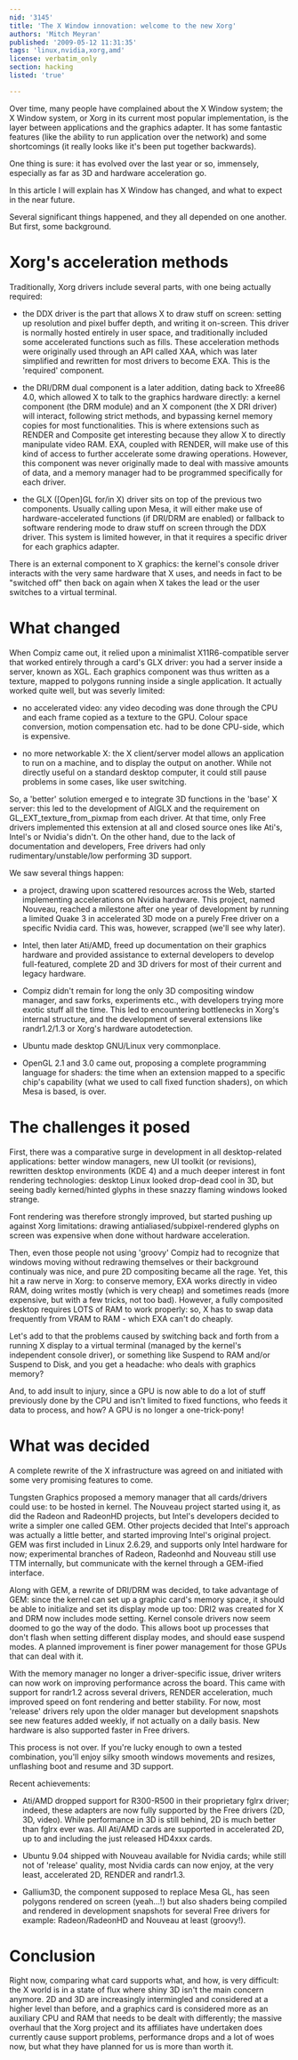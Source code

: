 ```yaml
---
nid: '3145'
title: 'The X Window innovation: welcome to the new Xorg'
authors: 'Mitch Meyran'
published: '2009-05-12 11:31:35'
tags: 'linux,nvidia,xorg,amd'
license: verbatim_only
section: hacking
listed: 'true'

---
```

Over time, many people have complained about the X Window system; the X Window system, or Xorg in its current most popular implementation, is the layer between applications and the graphics adapter. It has some fantastic features (like the ability to run application over the network) and some shortcomings (it really looks like it's been put together backwards).

One thing is sure: it has evolved over the last year or so, immensely, especially as far as 3D and hardware acceleration go.

In this article I will explain has X Window has changed, and what to expect in the near future.

<!--[break]-->

Several significant things happened, and they all depended on one another. But first, some background.

# Xorg's acceleration methods

Traditionally, Xorg drivers include several parts, with one being actually required:

* the DDX driver is the part that allows X to draw stuff on screen: setting up resolution and pixel buffer depth, and writing it on-screen. This driver is normally hosted entirely in user space, and traditionally included some accelerated functions such as fills. These acceleration methods were originally used through an API called XAA, which was later simplified and rewritten for most drivers to become EXA. This is the 'required' component.

* the DRI/DRM dual component is a later addition, dating back to Xfree86 4.0, which allowed X to talk to the graphics hardware directly: a kernel component (the DRM module) and an X component (the X DRI driver) will interact, following strict methods, and bypassing kernel memory copies for most functionalities. This is where extensions such as RENDER and Composite get interesting because they allow X to directly manipulate video RAM. EXA, coupled with RENDER, will make use of this kind of access to further accelerate some drawing operations.  However, this component was never originally made to deal with massive amounts of data, and a memory manager had to be programmed specifically for each driver.

* the GLX ([Open]GL for/in X) driver sits on top of the previous two components. Usually calling upon Mesa, it will either make use of hardware-accelerated functions (if DRI/DRM are enabled) or fallback to software rendering mode to draw stuff on screen through the DDX driver. This system is limited however, in that it requires a specific driver for each graphics adapter.

There is an external component to X graphics: the kernel's console driver interacts with the very same hardware that X uses, and needs in fact to be "switched off" then back on again when X takes the lead or the user switches to a virtual terminal.

# What changed

When Compiz came out, it relied upon a minimalist X11R6-compatible server that worked entirely through a card's GLX driver: you had a server inside a server, known as XGL. Each graphics component was thus written as a texture, mapped to polygons running inside a single application. It actually worked quite well, but was severly limited:

* no accelerated video: any video decoding was done through the CPU and each frame copied as a texture to the GPU. Colour space conversion, motion compensation etc. had to be done CPU-side, which is expensive.

* no more networkable X: the X client/server model allows an application to run on a machine, and to display the output on another. While not directly useful on a standard desktop computer, it could still pause problems in some cases, like user switching.

So, a 'better' solution emerged e to integrate 3D functions in the 'base' X server: this led to the development of AIGLX and the requirement on GL_EXT_texture_from_pixmap from each driver. At that time, only Free drivers implemented this extension at all and closed source ones like Ati's, Intel's or Nvidia's didn't. On the other hand, due to the lack of documentation and developers, Free drivers had only rudimentary/unstable/low performing 3D support.

We saw several things happen:

* a project, drawing upon scattered resources across the Web, started implementing accelerations on Nvidia hardware. This project, named Nouveau, reached a milestone after one year of development by running a limited Quake 3 in accelerated 3D mode on a purely Free driver on a specific Nvidia card. This was, however, scrapped (we'll see why later).

* Intel, then later Ati/AMD, freed up documentation on their graphics hardware and provided assistance to external developers to develop full-featured, complete 2D and 3D drivers for most of their current and legacy hardware.

* Compiz didn't remain for long the only 3D compositing window manager, and saw forks, experiments etc., with developers trying more exotic stuff all the time. This led to encountering bottlenecks in Xorg's internal structure, and the development of several extensions like randr1.2/1.3 or Xorg's hardware autodetection.

* Ubuntu made desktop GNU/Linux very commonplace.

* OpenGL 2.1 and 3.0 came out, proposing a complete programming language for shaders: the time when an extension mapped to a specific chip's capability (what we used to call fixed function shaders), on which Mesa is based, is over.

# The challenges it posed

First, there was a comparative surge in development in all desktop-related applications: better window managers, new UI toolkit (or revisions), rewritten desktop environments (KDE 4) and a much deeper interest in font rendering technologies: desktop Linux looked drop-dead cool in 3D, but seeing badly kerned/hinted glyphs in these snazzy flaming windows looked strange.

Font rendering was therefore strongly improved, but started pushing up against Xorg limitations: drawing antialiased/subpixel-rendered glyphs on screen was expensive when done without hardware acceleration.

Then, even those people not using 'groovy' Compiz had to recognize that windows moving without redrawing themselves or their background continualy was nice, and pure 2D compositing became all the rage. Yet, this hit a raw nerve in Xorg: to conserve memory, EXA works directly in video RAM, doing writes mostly (which is very cheap) and sometimes reads (more expensive, but with a few tricks, not too bad). However, a fully composited desktop requires LOTS of RAM to work properly: so, X has to swap data frequently from VRAM to RAM - which EXA can't do cheaply.

Let's add to that the problems caused by switching back and forth from a running X display to a virtual terminal (managed by the kernel's independent console driver), or something like Suspend to RAM and/or Suspend to Disk, and you get a headache: who deals with graphics memory?

And, to add insult to injury, since a GPU is now able to do a lot of stuff previously done by the CPU and isn't limited to fixed functions, who feeds it data to process, and how? A GPU is no longer a one-trick-pony!

# What was decided

A complete rewrite of the X infrastructure was agreed on and initiated with some very promising features to come.

Tungsten Graphics proposed a memory manager that all cards/drivers could use: to be hosted in kernel. The Nouveau project started using it, as did the Radeon and RadeonHD projects, but Intel's developers decided to write a simpler one called GEM. Other projects decided that Intel's approach was actually a little better, and started improving Intel's original project. GEM was first included in Linux 2.6.29, and supports only Intel hardware for now; experimental branches of Radeon, Radeonhd and Nouveau still use TTM internally, but communicate with the kernel through a GEM-ified interface.
 
Along with GEM, a rewrite of DRI/DRM was decided, to take advantage of GEM: since the kernel can set up a graphic card's memory space, it should be able to initialize and set its display mode up too: DRI2 was created for X and DRM now includes mode setting. Kernel console drivers now seem doomed to go the way of the dodo. This allows boot up processes that don't flash when setting different display modes, and should ease suspend modes. A planned improvement is finer power management for those GPUs that can deal with it.

With the memory manager no longer a driver-specific issue, driver writers can now work on improving performance across the board. This came with support for randr1.2 across several drivers, RENDER acceleration, much improved speed on font rendering and better stability. For now, most 'release' drivers rely upon the older manager but development snapshots see new features added weekly, if not actually on a daily basis. New hardware is also supported faster in Free drivers.

This process is not over. If you're lucky enough to own a tested combination, you'll enjoy silky smooth windows movements and resizes, unflashing boot and resume and 3D support.

Recent achievements:

* Ati/AMD dropped support for R300-R500 in their proprietary fglrx driver; indeed, these adapters are now fully supported by the Free drivers (2D, 3D, video). While performance in 3D is still behind, 2D is much better than fglrx ever was. All Ati/AMD cards are supported in accelerated 2D, up to and including the just released HD4xxx cards.

* Ubuntu 9.04 shipped with Nouveau available for Nvidia cards; while still not of 'release' quality, most Nvidia cards can now enjoy, at the very least, accelerated 2D, RENDER and randr1.3.

* Gallium3D, the component supposed to replace Mesa GL, has seen polygons rendered on screen (yeah...!) but also shaders being compiled and rendered in development snapshots for several Free drivers for example: Radeon/RadeonHD and Nouveau at least (groovy!).

# Conclusion

Right now, comparing what card supports what, and how, is very difficult: the X world is in a state of flux where shiny 3D isn't the main concern anymore. 2D and 3D are increasingly intermingled and considered at a higher level than before, and a graphics card is considered more as an auxiliary CPU and RAM that needs to be dealt with differently; the massive overhaul that the Xorg project and its affiliates have undertaken does currently cause support problems, performance drops and a lot of woes now, but what they have planned for us is more than worth it.
